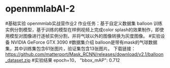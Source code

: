 # openmmlabAI-2
#基础实验
openmmlab实战营作业2 作业任务：基于自定义数据集 balloon 训练实例分割模型，基于训练的模型在样例视频上完成color splash的效果制作，即使用模型对图像进行逐帧实例分割，并将气球以外的图像转换为灰度图像。
#实验设备
NVIDIA GeForce GTX 3090
#数据集介绍
balloon是带有mask的气球数据集，其中训练集包含61张图片，验证集包含13张图片。
下载链接：https://github.com/matterport/Mask_RCNN/releases/download/v2.1/balloon_dataset.zip
#实验结果
epoch=10， "bbox_mAP": 0.712
